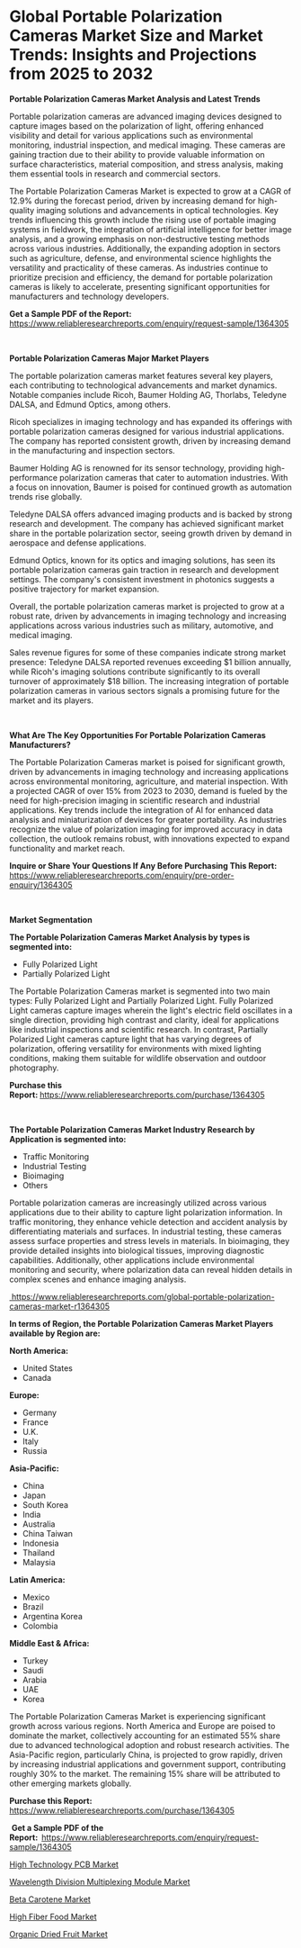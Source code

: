 <p><h1>Global Portable Polarization Cameras Market Size and Market Trends: Insights and Projections from 2025 to 2032</h1></p><p><strong>Portable Polarization Cameras Market Analysis and Latest Trends</strong></p>
<p><p>Portable polarization cameras are advanced imaging devices designed to capture images based on the polarization of light, offering enhanced visibility and detail for various applications such as environmental monitoring, industrial inspection, and medical imaging. These cameras are gaining traction due to their ability to provide valuable information on surface characteristics, material composition, and stress analysis, making them essential tools in research and commercial sectors.</p><p>The Portable Polarization Cameras Market is expected to grow at a CAGR of 12.9% during the forecast period, driven by increasing demand for high-quality imaging solutions and advancements in optical technologies. Key trends influencing this growth include the rising use of portable imaging systems in fieldwork, the integration of artificial intelligence for better image analysis, and a growing emphasis on non-destructive testing methods across various industries. Additionally, the expanding adoption in sectors such as agriculture, defense, and environmental science highlights the versatility and practicality of these cameras. As industries continue to prioritize precision and efficiency, the demand for portable polarization cameras is likely to accelerate, presenting significant opportunities for manufacturers and technology developers.</p></p>
<p><strong>Get a Sample PDF of the Report:&nbsp;</strong> <a href="https://www.reliableresearchreports.com/enquiry/request-sample/1364305?utm_campaign=28&utm_medium=2&utm_source=Github&utm_content=ia&utm_term=28022025&utm_id=portable-polarization-cameras">https://www.reliableresearchreports.com/enquiry/request-sample/1364305</a></p>
<p>&nbsp;</p>
<p><strong>Portable Polarization Cameras Major Market Players</strong></p>
<p><p>The portable polarization cameras market features several key players, each contributing to technological advancements and market dynamics. Notable companies include Ricoh, Baumer Holding AG, Thorlabs, Teledyne DALSA, and Edmund Optics, among others.</p><p>Ricoh specializes in imaging technology and has expanded its offerings with portable polarization cameras designed for various industrial applications. The company has reported consistent growth, driven by increasing demand in the manufacturing and inspection sectors.</p><p>Baumer Holding AG is renowned for its sensor technology, providing high-performance polarization cameras that cater to automation industries. With a focus on innovation, Baumer is poised for continued growth as automation trends rise globally.</p><p>Teledyne DALSA offers advanced imaging products and is backed by strong research and development. The company has achieved significant market share in the portable polarization sector, seeing growth driven by demand in aerospace and defense applications.</p><p>Edmund Optics, known for its optics and imaging solutions, has seen its portable polarization cameras gain traction in research and development settings. The company's consistent investment in photonics suggests a positive trajectory for market expansion.</p><p>Overall, the portable polarization cameras market is projected to grow at a robust rate, driven by advancements in imaging technology and increasing applications across various industries such as military, automotive, and medical imaging. </p><p>Sales revenue figures for some of these companies indicate strong market presence: Teledyne DALSA reported revenues exceeding $1 billion annually, while Ricoh's imaging solutions contribute significantly to its overall turnover of approximately $18 billion. The increasing integration of portable polarization cameras in various sectors signals a promising future for the market and its players.</p></p>
<p>&nbsp;</p>
<p><strong>What Are The Key Opportunities For Portable Polarization Cameras Manufacturers?</strong></p>
<p><p>The Portable Polarization Cameras market is poised for significant growth, driven by advancements in imaging technology and increasing applications across environmental monitoring, agriculture, and material inspection. With a projected CAGR of over 15% from 2023 to 2030, demand is fueled by the need for high-precision imaging in scientific research and industrial applications. Key trends include the integration of AI for enhanced data analysis and miniaturization of devices for greater portability. As industries recognize the value of polarization imaging for improved accuracy in data collection, the outlook remains robust, with innovations expected to expand functionality and market reach.</p></p>
<p><strong>Inquire or Share Your Questions If Any Before Purchasing This Report:</strong> <a href="https://www.reliableresearchreports.com/enquiry/pre-order-enquiry/1364305?utm_campaign=28&utm_medium=2&utm_source=Github&utm_content=ia&utm_term=28022025&utm_id=portable-polarization-cameras">https://www.reliableresearchreports.com/enquiry/pre-order-enquiry/1364305</a></p>
<p>&nbsp;</p>
<p><strong>Market Segmentation</strong></p>
<p><strong>The Portable Polarization Cameras Market Analysis by types is segmented into:</strong></p>
<p><ul><li>Fully Polarized Light</li><li>Partially Polarized Light</li></ul></p>
<p><p>The Portable Polarization Cameras market is segmented into two main types: Fully Polarized Light and Partially Polarized Light. Fully Polarized Light cameras capture images wherein the light's electric field oscillates in a single direction, providing high contrast and clarity, ideal for applications like industrial inspections and scientific research. In contrast, Partially Polarized Light cameras capture light that has varying degrees of polarization, offering versatility for environments with mixed lighting conditions, making them suitable for wildlife observation and outdoor photography.</p></p>
<p><strong>Purchase this Report:&nbsp;</strong><a href="https://www.reliableresearchreports.com/purchase/1364305?utm_campaign=28&utm_medium=2&utm_source=Github&utm_content=ia&utm_term=28022025&utm_id=portable-polarization-cameras">https://www.reliableresearchreports.com/purchase/1364305</a></p>
<p>&nbsp;</p>
<p><strong>The Portable Polarization Cameras Market Industry Research by Application is segmented into:</strong></p>
<p><ul><li>Traffic Monitoring</li><li>Industrial Testing</li><li>Bioimaging</li><li>Others</li></ul></p>
<p><p>Portable polarization cameras are increasingly utilized across various applications due to their ability to capture light polarization information. In traffic monitoring, they enhance vehicle detection and accident analysis by differentiating materials and surfaces. In industrial testing, these cameras assess surface properties and stress levels in materials. In bioimaging, they provide detailed insights into biological tissues, improving diagnostic capabilities. Additionally, other applications include environmental monitoring and security, where polarization data can reveal hidden details in complex scenes and enhance imaging analysis.</p></p>
<p><a href="https://www.reliableresearchreports.com/global-portable-polarization-cameras-market-r1364305?utm_campaign=28&utm_medium=2&utm_source=Github&utm_content=ia&utm_term=28022025&utm_id=portable-polarization-cameras">&nbsp;https://www.reliableresearchreports.com/global-portable-polarization-cameras-market-r1364305</a></p>
<p><strong>In terms of Region, the Portable Polarization Cameras Market Players available by Region are:</strong></p>
<p>
    <p> <strong> North America: </strong>
        <ul>
            <li>United States</li>
            <li>Canada</li>
        </ul>
        </p> 
    <p> <strong> Europe: </strong>
        <ul>
            <li>Germany</li>
            <li>France</li>
            <li>U.K.</li>
            <li>Italy</li>
            <li>Russia</li>
        </ul>
        </p> 
    <p> <strong> Asia-Pacific: </strong>
        <ul>
            <li>China</li>
            <li>Japan</li>
            <li>South Korea</li>
            <li>India</li>
            <li>Australia</li>
            <li>China Taiwan</li>
            <li>Indonesia</li>
            <li>Thailand</li>
            <li>Malaysia</li>
        </ul>
        </p> 
    <p> <strong> Latin America: </strong>
        <ul>
            <li>Mexico</li>
            <li>Brazil</li>
            <li>Argentina Korea</li>
            <li>Colombia</li>
        </ul>
        </p> 
    <p> <strong> Middle East & Africa: </strong>
        <ul>
            <li>Turkey</li>
            <li>Saudi</li>
            <li>Arabia</li>
            <li>UAE</li>
            <li>Korea</li>
        </ul>
    </p>
    </p>
<p><p>The Portable Polarization Cameras Market is experiencing significant growth across various regions. North America and Europe are poised to dominate the market, collectively accounting for an estimated 55% share due to advanced technological adoption and robust research activities. The Asia-Pacific region, particularly China, is projected to grow rapidly, driven by increasing industrial applications and government support, contributing roughly 30% to the market. The remaining 15% share will be attributed to other emerging markets globally.</p></p>
<p><strong>Purchase this Report: </strong><a href="https://www.reliableresearchreports.com/purchase/1364305?utm_campaign=28&utm_medium=2&utm_source=Github&utm_content=ia&utm_term=28022025&utm_id=portable-polarization-cameras">https://www.reliableresearchreports.com/purchase/1364305</a></p>
<p>&nbsp;<strong>Get a Sample PDF of the Report:&nbsp;&nbsp;</strong><a href="https://www.reliableresearchreports.com/enquiry/request-sample/1364305?utm_campaign=28&utm_medium=2&utm_source=Github&utm_content=ia&utm_term=28022025&utm_id=portable-polarization-cameras">https://www.reliableresearchreports.com/enquiry/request-sample/1364305</a></p>
<p><strong></strong></p>
<p><p><a href="https://github.com/forgazerbyjt/Market-Research-Report-List-1/blob/main/high-technology-pcb-market.md?utm_campaign=28&utm_medium=2&utm_source=Github&utm_content=ia&utm_term=28022025&utm_id=portable-polarization-cameras">High Technology PCB Market</a></p><p><a href="https://github.com/merkinedry7b/Market-Research-Report-List-1/blob/main/wavelength-division-multiplexing-module-market.md?utm_campaign=28&utm_medium=2&utm_source=Github&utm_content=ia&utm_term=28022025&utm_id=portable-polarization-cameras">Wavelength Division Multiplexing Module Market</a></p><p><a href="https://github.com/oshrykauraj7/Market-Research-Report-List-1/blob/main/beta-carotene-market.md?utm_campaign=28&utm_medium=2&utm_source=Github&utm_content=ia&utm_term=28022025&utm_id=portable-polarization-cameras">Beta Carotene Market</a></p><p><a href="https://github.com/sanghpavao1n/Market-Research-Report-List-1/blob/main/high-fiber-food-market.md?utm_campaign=28&utm_medium=2&utm_source=Github&utm_content=ia&utm_term=28022025&utm_id=portable-polarization-cameras">High Fiber Food Market</a></p><p><a href="https://github.com/pichuaadh0/Market-Research-Report-List-1/blob/main/organic-dried-fruit-market.md?utm_campaign=28&utm_medium=2&utm_source=Github&utm_content=ia&utm_term=28022025&utm_id=portable-polarization-cameras">Organic Dried Fruit Market</a></p></p>